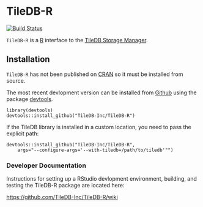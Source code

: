 # TileDB-R

[![Build Status](https://travis-ci.org/TileDB-Inc/TileDB-R.svg?branch=master)](https://travis-ci.org/TileDB-Inc/TileDB-R)

`TileDB-R` is a [R](https://www.r-project.org/) interface to the [TileDB Storage Manager](http://tiledb.io). 


## Installation

`TileDB-R` has not been published on [CRAN](https://cran.r-project.org/web/packages/h5/index.html)
so it must be installed from source.

The most recent devlopment version can be installed from [Github](https://github.com/TileDB-Inc/TileDB-R)
using the package [devtools](https://github.com/r-lib/devtools).

    library(devtools)
    devtools::install_github("TileDB-Inc/TileDB-R")
    
If the TileDB library is installed in a custom location, you need to pass the explicit path:
  
    devtools::install_github("TileDB-Inc/TileDB-R",
        args="--configure-args='--with-tiledb=/path/to/tiledb'"")
    
### Developer Documentation

Instructions for setting up a RStudio devlopment environment, building, and testing the TileDB-R 
package are located here: 

https://github.com/TileDB-Inc/TileDB-R/wiki